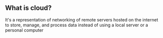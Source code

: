 
## What is cloud?

It's a representation of networking of remote servers hosted on the internet to store, manage, and process data instead of using a local server or a personal computer
